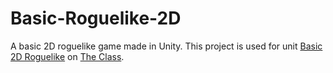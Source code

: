 # Basic-Roguelike-2D
A basic 2D roguelike game made in Unity. This project is used for unit [Basic 2D Roguelike](https://themrmackay.com/learn/overview/) on [The Class](https://themrmackay.com/).
